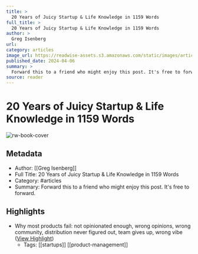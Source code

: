 ```yaml
---
title: >
  20 Years of Juicy Startup & Life Knowledge in 1159 Words
full_title: >
  20 Years of Juicy Startup & Life Knowledge in 1159 Words
author: >
  Greg Isenberg
url: 
category: articles
image_url: https://readwise-assets.s3.amazonaws.com/static/images/article2.74d541386bbf.png
published_date: 2024-04-06
summary: >
  Forward this to a friend who might enjoy this post. It's free to forward.
source: reader
---
```

# 20 Years of Juicy Startup & Life Knowledge in 1159 Words

![rw-book-cover](https://readwise-assets.s3.amazonaws.com/static/images/article2.74d541386bbf.png)

## Metadata
- Author: [[Greg Isenberg]]
- Full Title: 20 Years of Juicy Startup & Life Knowledge in 1159 Words
- Category: #articles
- Summary: Forward this to a friend who might enjoy this post. It's free to forward.

## Highlights
- Why most products fail: not opinionated enough, wrong opinions, wrong community, distribution never figured out, team gives up, wrong vibe ([View Highlight](https://read.readwise.io/read/01hty97qvx7q0sk0gmd81gj0xp))
    - Tags: [[startups]] [[product-management]] 


